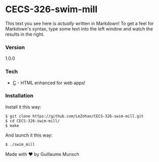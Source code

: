 # CECS-326-swim-mill

This text you see here is *actually* written in Markdown! To get a feel for Markdown's syntax, type some text into the left window and watch the results in the right.

### Version
1.0.0

### Tech

* [C] - HTML enhanced for web apps!

### Installation

Install it this way:

```sh
$ git clone https://github.com/LeZohan/CECS-326-swim-mill.git
$ cd CECS-326-swim-mill/
$ make
```

And launch it this way:

```sh
$ ./swim_mill
```

   [C]: <http://www.cprogramming.com>

Made with ♥ by Guillaume Munsch
